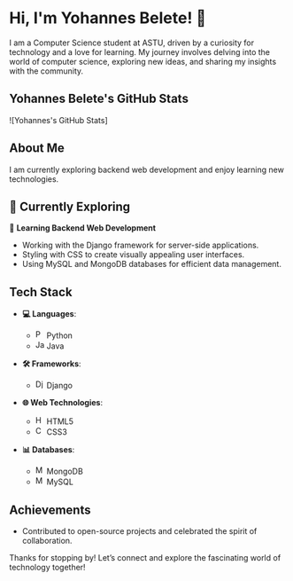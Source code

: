 # Hi, I'm Yohannes Belete! 👋

I am a Computer Science student at ASTU, driven by a curiosity for technology and a love for learning. My journey involves delving into the world of computer science, exploring new ideas, and sharing my insights with the community.

## Yohannes Belete's GitHub Stats
![Yohannes's GitHub Stats]

## About Me
I am currently exploring backend web development and enjoy learning new technologies.

## 🌱 Currently Exploring
🚀 **Learning Backend Web Development**
- Working with the Django framework for server-side applications.
- Styling with CSS to create visually appealing user interfaces.
- Using MySQL and MongoDB databases for efficient data management.

## Tech Stack
- **💻 Languages**: 
  - <img src="https://example.com/python-icon.png" alt="Python" width="16" height="16"> Python
  - <img src="https://example.com/java-icon.png" alt="Java" width="16" height="16"> Java

- **🛠️ Frameworks**: 
  - <img src="https://example.com/django-icon.png" alt="Django" width="16" height="16"> Django

- **🌐 Web Technologies**: 
  - <img src="https://example.com/html5-icon.png" alt="HTML5" width="16" height="16"> HTML5
  - <img src="https://example.com/css3-icon.png" alt="CSS3" width="16" height="16"> CSS3

- **📊 Databases**: 
  - <img src="https://example.com/mongodb-icon.png" alt="MongoDB" width="16" height="16"> MongoDB
  - <img src="https://example.com/mysql-icon.png" alt="MySQL" width="16" height="16"> MySQL

## Achievements
- Contributed to open-source projects and celebrated the spirit of collaboration.

Thanks for stopping by! Let’s connect and explore the fascinating world of technology together!
